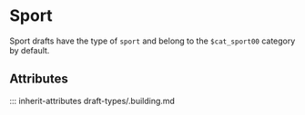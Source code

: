 # Sport

Sport drafts have the type of `sport` and
belong to the `$cat_sport00` category by default.

## Attributes
::: inherit-attributes draft-types/.building.md
